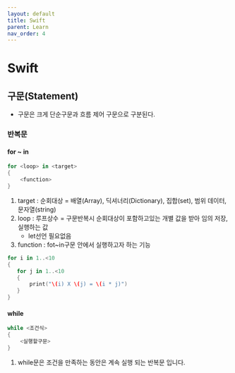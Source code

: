 ```yaml
---
layout: default
title: Swift
parent: Learn
nav_order: 4
---
```


# Swift

## 구문(Statement)
* 구문은 크게 단순구문과 흐름 제어 구문으로 구분된다.

### 반복문

#### for ~ in
```swift
for <loop> in <target>
{
    <function>
}
```

1. target : 순회대상 = 배열(Array), 딕셔너리(Dictionary), 집합(set), 범위 데이터, 문자열(string)
2. loop : 루프상수 = 구문반복시 순회대상이 포함하고있는 개별 값을 받아 임의 저장, 실행하는 값
    * let선언 필요없음
3. function : fot~in구문 안에서 실행하고자 하는 기능
 ```swift
for i in 1..<10
{
    for j in 1..<10
    {
        print("\(i) X \(j) = \(i * j)")
    }
}
```

#### while
```swift
while <조건식>
{
    <실행할구문>
}
```
1. while문은 조건을 만족하는 동안은 계속 실행 되는 반복문 입니다.





